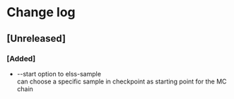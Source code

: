 # Change log

## [Unreleased]
### [Added]
- --start option to elss-sample  
  can choose a specific sample in checkpoint as starting point for the MC chain
